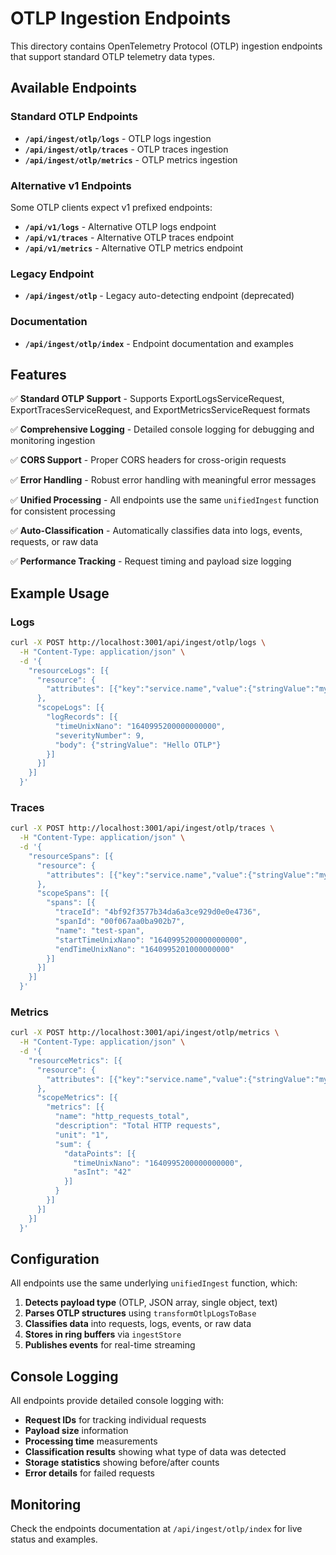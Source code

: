 # OTLP Ingestion Endpoints

This directory contains OpenTelemetry Protocol (OTLP) ingestion endpoints that support standard OTLP telemetry data types.

## Available Endpoints

### Standard OTLP Endpoints

- **`/api/ingest/otlp/logs`** - OTLP logs ingestion
- **`/api/ingest/otlp/traces`** - OTLP traces ingestion  
- **`/api/ingest/otlp/metrics`** - OTLP metrics ingestion

### Alternative v1 Endpoints

Some OTLP clients expect v1 prefixed endpoints:

- **`/api/v1/logs`** - Alternative OTLP logs endpoint
- **`/api/v1/traces`** - Alternative OTLP traces endpoint
- **`/api/v1/metrics`** - Alternative OTLP metrics endpoint

### Legacy Endpoint

- **`/api/ingest/otlp`** - Legacy auto-detecting endpoint (deprecated)

### Documentation

- **`/api/ingest/otlp/index`** - Endpoint documentation and examples

## Features

✅ **Standard OTLP Support** - Supports ExportLogsServiceRequest, ExportTracesServiceRequest, and ExportMetricsServiceRequest formats

✅ **Comprehensive Logging** - Detailed console logging for debugging and monitoring ingestion

✅ **CORS Support** - Proper CORS headers for cross-origin requests

✅ **Error Handling** - Robust error handling with meaningful error messages

✅ **Unified Processing** - All endpoints use the same `unifiedIngest` function for consistent processing

✅ **Auto-Classification** - Automatically classifies data into logs, events, requests, or raw data

✅ **Performance Tracking** - Request timing and payload size logging

## Example Usage

### Logs
```bash
curl -X POST http://localhost:3001/api/ingest/otlp/logs \
  -H "Content-Type: application/json" \
  -d '{
    "resourceLogs": [{
      "resource": {
        "attributes": [{"key":"service.name","value":{"stringValue":"my-service"}}]
      },
      "scopeLogs": [{
        "logRecords": [{
          "timeUnixNano": "1640995200000000000",
          "severityNumber": 9,
          "body": {"stringValue": "Hello OTLP"}
        }]
      }]
    }]
  }'
```

### Traces
```bash
curl -X POST http://localhost:3001/api/ingest/otlp/traces \
  -H "Content-Type: application/json" \
  -d '{
    "resourceSpans": [{
      "resource": {
        "attributes": [{"key":"service.name","value":{"stringValue":"my-service"}}]
      },
      "scopeSpans": [{
        "spans": [{
          "traceId": "4bf92f3577b34da6a3ce929d0e0e4736",
          "spanId": "00f067aa0ba902b7",
          "name": "test-span",
          "startTimeUnixNano": "1640995200000000000",
          "endTimeUnixNano": "1640995201000000000"
        }]
      }]
    }]
  }'
```

### Metrics
```bash
curl -X POST http://localhost:3001/api/ingest/otlp/metrics \
  -H "Content-Type: application/json" \
  -d '{
    "resourceMetrics": [{
      "resource": {
        "attributes": [{"key":"service.name","value":{"stringValue":"my-service"}}]
      },
      "scopeMetrics": [{
        "metrics": [{
          "name": "http_requests_total",
          "description": "Total HTTP requests",
          "unit": "1",
          "sum": {
            "dataPoints": [{
              "timeUnixNano": "1640995200000000000",
              "asInt": "42"
            }]
          }
        }]
      }]
    }]
  }'
```

## Configuration

All endpoints use the same underlying `unifiedIngest` function, which:

1. **Detects payload type** (OTLP, JSON array, single object, text)
2. **Parses OTLP structures** using `transformOtlpLogsToBase`
3. **Classifies data** into requests, logs, events, or raw data
4. **Stores in ring buffers** via `ingestStore`
5. **Publishes events** for real-time streaming

## Console Logging

All endpoints provide detailed console logging with:

- **Request IDs** for tracking individual requests
- **Payload size** information
- **Processing time** measurements
- **Classification results** showing what type of data was detected
- **Storage statistics** showing before/after counts
- **Error details** for failed requests

## Monitoring

Check the endpoints documentation at `/api/ingest/otlp/index` for live status and examples.

